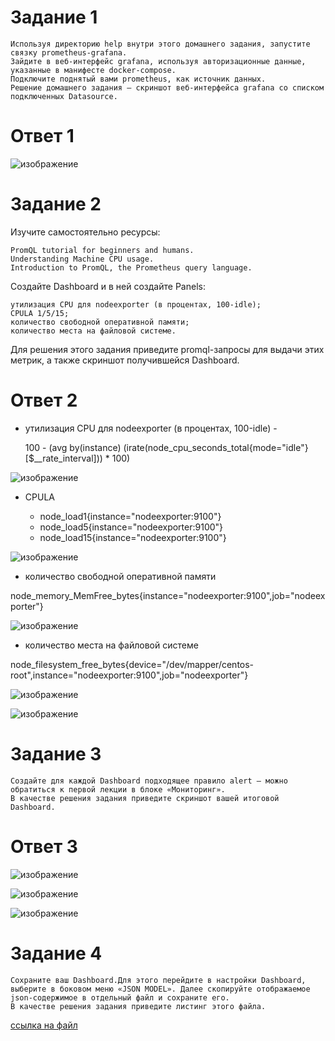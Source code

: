 # Задание 1

    Используя директорию help внутри этого домашнего задания, запустите связку prometheus-grafana.
    Зайдите в веб-интерфейс grafana, используя авторизационные данные, указанные в манифесте docker-compose.
    Подключите поднятый вами prometheus, как источник данных.
    Решение домашнего задания — скриншот веб-интерфейса grafana со списком подключенных Datasource.

# Ответ 1

![изображение](https://github.com/Vadim-Nazarov/netologi/assets/107613708/84f956c1-4d97-4a42-9028-cf050d2ca1aa)


# Задание 2

Изучите самостоятельно ресурсы:

    PromQL tutorial for beginners and humans.
    Understanding Machine CPU usage.
    Introduction to PromQL, the Prometheus query language.

Создайте Dashboard и в ней создайте Panels:

    утилизация CPU для nodeexporter (в процентах, 100-idle);
    CPULA 1/5/15;
    количество свободной оперативной памяти;
    количество места на файловой системе.

Для решения этого задания приведите promql-запросы для выдачи этих метрик, а также скриншот получившейся Dashboard.

# Ответ 2

- утилизация CPU для nodeexporter (в процентах, 100-idle) -

    100 - (avg by(instance) (irate(node_cpu_seconds_total{mode="idle"}[$__rate_interval])) * 100)

![изображение](https://github.com/Vadim-Nazarov/netologi/assets/107613708/0d01cfc9-2e8e-4a73-a036-18014d8f7c09)

- CPULA

    - node_load1{instance="nodeexporter:9100"}
    - node_load5{instance="nodeexporter:9100"}
    - node_load15{instance="nodeexporter:9100"}

![изображение](https://github.com/Vadim-Nazarov/netologi/assets/107613708/378db6c8-d1f2-4b36-b8b9-d0828c34bd92)

- количество свободной оперативной памяти
  
 node_memory_MemFree_bytes{instance="nodeexporter:9100",job="nodeexporter"}

![изображение](https://github.com/Vadim-Nazarov/netologi/assets/107613708/d9f2813c-3ec8-4a2b-acd9-84af6a905d9b)

- количество места на файловой системе

node_filesystem_free_bytes{device="/dev/mapper/centos-root",instance="nodeexporter:9100",job="nodeexporter"}

![изображение](https://github.com/Vadim-Nazarov/netologi/assets/107613708/dda19d5e-241b-455a-bac7-2e737b3bb2fd)

![изображение](https://github.com/Vadim-Nazarov/netologi/assets/107613708/20abc0ee-46c1-45da-b3e7-ccbb1ecefa0e)

# Задание 3

    Создайте для каждой Dashboard подходящее правило alert — можно обратиться к первой лекции в блоке «Мониторинг».
    В качестве решения задания приведите скриншот вашей итоговой Dashboard.

# Ответ 3

![изображение](https://github.com/Vadim-Nazarov/netologi/assets/107613708/3cd82825-37d2-47b5-8271-d6ba8890123f)

![изображение](https://github.com/Vadim-Nazarov/netologi/assets/107613708/0e68fd26-e6e4-410f-b147-a5fa76b3f7df)

![изображение](https://github.com/Vadim-Nazarov/netologi/assets/107613708/0b3460f3-661d-476b-a7c1-288c1195170f)

# Задание 4
    Сохраните ваш Dashboard.Для этого перейдите в настройки Dashboard, выберите в боковом меню «JSON MODEL». Далее скопируйте отображаемое json-содержимое в отдельный файл и сохраните его.
    В качестве решения задания приведите листинг этого файла.

[ссылка на файл](https://github.com/Vadim-Nazarov/netologi/blob/main/ans/%20%20%20%2010-monitoring-03-grafana/dashboard.json)


